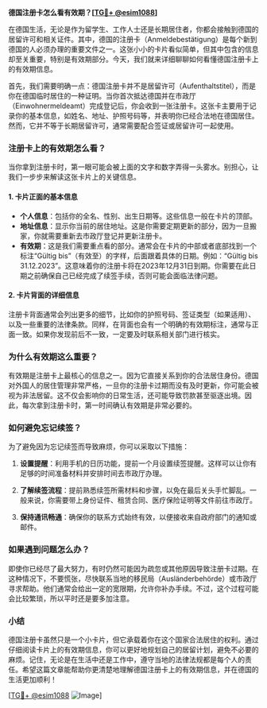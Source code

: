 **德国注册卡怎么看有效期？[[TG💪+ @esim1088](https://t.me/s/esim1088)]**

在德国生活，无论是作为留学生、工作人士还是长期居住者，你都会接触到德国的居留许可和相关证件。其中，德国的注册卡（Anmeldebestätigung）是每个新到德国的人必须办理的重要文件之一。这张小小的卡片看似简单，但其中包含的信息却至关重要，特别是有效期部分。今天，我们就来详细聊聊如何看懂德国注册卡上的有效期信息。

首先，我们需要明确一点：德国注册卡并不是居留许可（Aufenthaltstitel），而是你在德国临时居住的一种证明。当你首次抵达德国并在市政厅（Einwohnermeldeamt）完成登记后，你会收到一张注册卡。这张卡主要用于记录你的基本信息，如姓名、地址、护照号码等，并表明你已经合法地在德国居住。然而，它并不等于长期居留许可，通常需要配合签证或居留许可一起使用。

### 注册卡上的有效期怎么看？

当你拿到注册卡时，第一眼可能会被上面的文字和数字弄得一头雾水。别担心，让我们一步步来解读这张卡片上的关键信息。

#### 1. **卡片正面的基本信息**
   - **个人信息**：包括你的全名、性别、出生日期等。这些信息一般在卡片的顶部。
   - **地址信息**：显示你当前的居住地址。这是你需要定期更新的部分，因为一旦搬家，你就需要重新去市政厅登记并更新注册卡。
   - **有效期**：这是我们需要重点看的部分。通常会在卡片的中部或者底部找到一个标注“Gültig bis”（有效至）的字样，后面跟着具体的日期。例如：“Gültig bis 31.12.2023”。这意味着你的注册卡将在2023年12月31日到期。你需要在此日期之前确保自己已经完成了续签手续，否则可能会面临法律问题。

#### 2. **卡片背面的详细信息**
   注册卡背面通常会列出更多的细节，比如你的护照号码、签证类型（如果适用）、以及一些重要的法律条款。同样，在背面也会有一个明确的有效期标注，通常与正面一致。如果你发现前后不一致，一定要及时联系相关部门进行核实。

### 为什么有效期这么重要？

有效期是注册卡上最核心的信息之一。因为它直接关系到你的合法居住身份。德国对外国人的居住管理非常严格，一旦你的注册卡过期而没有及时更新，你可能会被视为非法居留。这不仅会影响你的日常生活，还可能导致罚款甚至驱逐出境。因此，每次拿到注册卡时，第一时间确认有效期是非常必要的。

### 如何避免忘记续签？

为了避免因为忘记续签而导致麻烦，你可以采取以下措施：

1. **设置提醒**：利用手机的日历功能，提前一个月设置续签提醒。这样可以让你有足够的时间准备材料并安排时间去市政厅办理。
   
2. **了解续签流程**：提前熟悉续签所需材料和步骤，以免在最后关头手忙脚乱。一般来说，你需要带上身份证件、租赁合同、医疗保险证明等文件前往市政厅。

3. **保持通讯畅通**：确保你的联系方式始终有效，以便接收来自政府部门的通知或邮件。

### 如果遇到问题怎么办？

即使你已经尽了最大努力，有时仍然可能因为疏忽或其他原因导致注册卡过期。在这种情况下，不要慌张，尽快联系当地的移民局（Ausländerbehörde）或市政厅寻求帮助。他们通常会给出一定的宽限期，允许你补办手续。不过，这个过程可能会比较繁琐，所以平时还是要多加注意。

### 小结

德国注册卡虽然只是一个小卡片，但它承载着你在这个国家合法居住的权利。通过仔细阅读卡片上的有效期信息，你可以更好地规划自己的居留计划，避免不必要的麻烦。记住，无论是在生活中还是工作中，遵守当地的法律法规都是每个人的责任。希望这篇文章能帮助你更清楚地理解德国注册卡上的有效期信息，并在德国的生活更加顺利！

[[TG💪+ @esim1088](https://t.me/s/esim1088) ![Image](https://i.postimg.cc/4NQfJmqS/Snipaste-2025-05-13-00-14-12.png)]